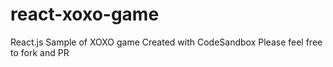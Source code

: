 # react-xoxo-game
React.js Sample of XOXO  game Created with CodeSandbox
Please feel free to fork and PR
